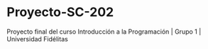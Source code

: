 # Proyecto-SC-202
 Proyecto final del curso Introducción a la Programación | Grupo 1 | Universidad Fidélitas
